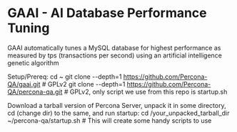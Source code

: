 # GAAI - AI Database Performance Tuning #

GAAI automatically tunes a MySQL database for highest performance as measured by tps (transactions per second) using an artificial intelligence genetic algorithm

Setup/Prereq:
cd ~
git clone --depth=1 https://github.com/Percona-QA/gaai.git        # GPLv2
git clone --depth=1 https://github.com/Percona-QA/percona-qa.git  # GPLv2, only script we use from this repo is startup.sh

Download a tarball version of Percona Server, unpack it in some directory, cd (change dir) to the same, and run startup:
  cd /your_unpacked_tarball_dir
  ~/percona-qa/startup.sh  # This will create some handy scripts to use
